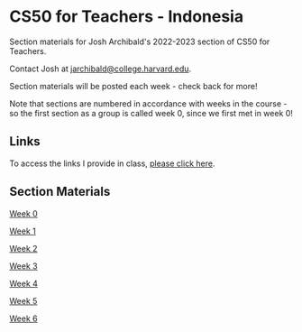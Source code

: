 # CS50 for Teachers - Indonesia
Section materials for Josh Archibald's 2022-2023 section of CS50 for Teachers.

Contact Josh at [jarchibald@college.harvard.edu](mailto:jarchibald@college.harvard.edu).

Section materials will be posted each week - check back for more!

Note that sections are numbered in accordance with weeks in the course - so the first section as a group is called week 0, since we first met in week 0!

## Links
To access the links I provide in class, [please click here](https://docs.google.com/spreadsheets/d/15f6J5RnS0mkfinhhhnBGUVEyJ0pvd7_s4xfESQLVms0/edit?usp=sharing).


## Section Materials

[Week 0](week0.md)

[Week 1](week1.md)

[Week 2](week2.md)

[Week 3](week3.md)

[Week 4](week4.md)

[Week 5](week5.md)

[Week 6](week6.md)

